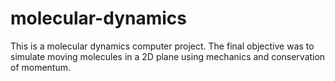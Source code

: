 # molecular-dynamics

This is a molecular dynamics computer project. The final objective was to simulate moving molecules in a 2D plane using mechanics and conservation of momentum.

